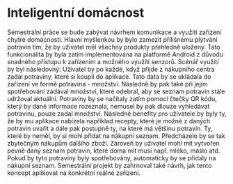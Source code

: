 # Inteligentní domácnost
Semestrální práce se bude zabývat návrhem komunikace a využití zařízení chytré domácnosti. Hlavní myšlenkou by bylo zamezit přílišnému plýtvání potravin tím, že by uživatel měl všechny produkty přehledně uloženy. Tato funkcionalita by byla zatím implementována na platformě Android z důvodu snadného přístupu k zařízením a možného využití senzorů.
Scénář využití by byl následovný: 
Uživatel by po každé, když přijde z nákupního centra zadal potraviny, které si koupil do aplikace. Tato data by se ukládala do zařízení ve formě potravina - množství. Následně by pak také při jejím spotřebování zadával množství, které odebral, aby se seznam potravin stále udržoval aktuální.
Potraviny by se načítaly zatím pomocí čtečky QR kódu, který by dané informace rozeznala, nemusel by pak dlouze vyhledávat potravinu, pouze zadal množství.
Následné benefity pro uživatele by byly ty, že by mu aplikace nabízela například recepty, které je možné z daných potravin uvařit a dále pak postupně ty, na které má většinu potravin. Ty, které by neměl, by si mohl přidat na nákupní seznam. Předcházelo by se tak zbytečným nákupům dalšího zboží. Zároveň by uživatel mohl mít vytvořen pevně daný seznam potravin, které doma mít musí např. mléko, máslo atd. Pokud by tyto potraviny byly spotřebovány, automaticky by se přidaly na nákupní seznam.
Semestrální projekt by zahrnoval také návrh, jak tento koncept aplikovat na konkrétní reálné zařízení.
